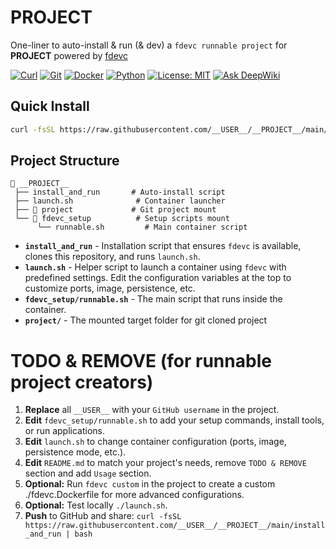# __PROJECT__

One-liner to auto-install & run (& dev) a `fdevc runnable project` for __PROJECT__ powered by [fdevc](https://github.com/philogicae/fast_dev_container)

[![Curl](https://img.shields.io/badge/curl-required-orange)](https://curl.se/)
[![Git](https://img.shields.io/badge/git-required-orange)](https://git-scm.com/)
[![Docker](https://img.shields.io/badge/docker-required-orange)](https://www.docker.com/get-started/)
[![Python](https://img.shields.io/badge/python-3.10%2B-blue)](https://www.python.org/downloads/)
[![License: MIT](https://img.shields.io/badge/License-MIT-yellow.svg)](https://opensource.org/licenses/MIT)
[![Ask DeepWiki](https://deepwiki.com/badge.svg)](https://deepwiki.com/__USER__/__PROJECT__)

## Quick Install

```bash
curl -fsSL https://raw.githubusercontent.com/__USER__/__PROJECT__/main/install_and_run | bash
```

## Project Structure

```
📁 __PROJECT__
 ├── install_and_run       # Auto-install script
 ├── launch.sh              # Container launcher
 ├── 📁 project             # Git project mount
 └── 📁 fdevc_setup          # Setup scripts mount
      └── runnable.sh         # Main container script
```

- **`install_and_run`** - Installation script that ensures `fdevc` is available, clones this repository, and runs `launch.sh`.
- **`launch.sh`** - Helper script to launch a container using `fdevc` with predefined settings. Edit the configuration variables at the top to customize ports, image, persistence, etc.
- **`fdevc_setup/runnable.sh`** - The main script that runs inside the container.
- **`project/`** - The mounted target folder for git cloned project

# TODO & REMOVE (for runnable project creators)

1. **Replace** all `__USER__` with your `GitHub username` in the project.
2. **Edit** `fdevc_setup/runnable.sh` to add your setup commands, install tools, or run applications.
3. **Edit** `launch.sh` to change container configuration (ports, image, persistence mode, etc.).
4. **Edit** `README.md` to match your project's needs, remove `TODO & REMOVE` section and add `Usage` section.
5. **Optional:** Run `fdevc custom` in the project to create a custom ./fdevc.Dockerfile for more advanced configurations.
6. **Optional:** Test locally `./launch.sh`.
7. **Push** to GitHub and share: `curl -fsSL https://raw.githubusercontent.com/__USER__/__PROJECT__/main/install_and_run | bash`